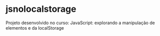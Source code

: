 # jsnolocalstorage
Projeto desenvolvido no curso: JavaScript: explorando a manipulação de elementos e da localStorage
